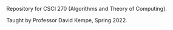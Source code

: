 Repository for CSCI 270 (Algorithms and Theory of Computing).

Taught by Professor David Kempe, Spring 2022.